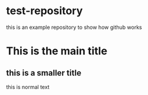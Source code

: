 # test-repository
this is an example repository to show how github works

# This is the main title
## this is a smaller title
this is normal text 

